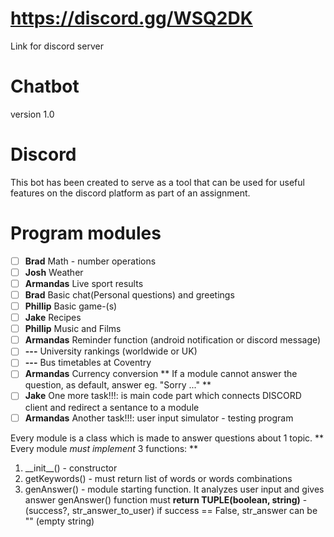 # https://discord.gg/WSQ2DK
Link for discord server
# Chatbot
version 1.0
# Discord
This bot has been created to serve as a tool that can be used for useful features
on the discord platform as part of an assignment.



# Program modules
- [ ] **Brad** Math - number operations
- [ ] **Josh** Weather
- [ ] **Armandas** Live sport results
- [ ] **Brad** Basic chat(Personal questions) and greetings
- [ ] **Phillip** Basic game-(s)
- [ ] **Jake** Recipes
- [ ] **Phillip** Music and Films
- [ ] **Armandas** Reminder function (android notification or discord message)
- [ ] **---** University rankings (worldwide or UK)
- [ ] **---** Bus timetables at Coventry
- [ ] **Armandas** Currency conversion
** If a module cannot answer the question, as default, answer eg. "Sorry ..." **
- [ ] **Jake** One more task!!!: is main code part which connects DISCORD client and redirect a sentance to a module
- [ ] **Armandas** Another task!!!: user input simulator - testing program

Every module is a class which is made to answer questions about 1 topic.
** Every module _must implement_ 3 functions: **
1. \_\_init\_\_() - constructor
2. getKeywords() - must return list of words or words combinations
3. genAnswer() - module starting function. It analyzes user input and gives answer
genAnswer() function must **return TUPLE(boolean, string)** - (success?, str_answer_to_user)
if success == False, str_answer can be "" (empty string)

